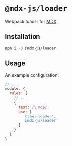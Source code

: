 # `@mdx-js/loader`

Webpack loader for [MDX](https://github.com/mdx-js/mdx).

## Installation

```sh
npm i -D @mdx-js/loader
```

## Usage

An example configuration:

```js
// ...
module: {
  rules: [
    // ...
    {
      test: /\.md$/,
      use: [
        'babel-loader',
        '@mdx-js/loader'
      ]
    }
  ]
}
```
